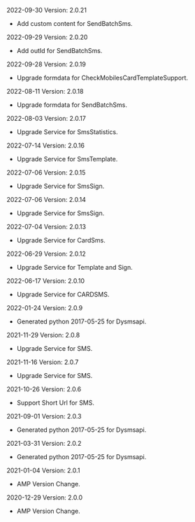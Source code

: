 2022-09-30 Version: 2.0.21
- Add custom content for SendBatchSms.

2022-09-29 Version: 2.0.20
- Add outId for SendBatchSms.

2022-09-28 Version: 2.0.19
- Upgrade formdata for CheckMobilesCardTemplateSupport.

2022-08-11 Version: 2.0.18
- Upgrade formdata for SendBatchSms.

2022-08-03 Version: 2.0.17
- Upgrade Service for SmsStatistics.

2022-07-14 Version: 2.0.16
- Upgrade Service for SmsTemplate.

2022-07-06 Version: 2.0.15
- Upgrade Service for SmsSign.

2022-07-06 Version: 2.0.14
- Upgrade Service for SmsSign.

2022-07-04 Version: 2.0.13
- Upgrade Service for CardSms.

2022-06-29 Version: 2.0.12
- Upgrade Service for Template and Sign.

2022-06-17 Version: 2.0.10
- Upgrade Service for CARDSMS.

2022-01-24 Version: 2.0.9
- Generated python 2017-05-25 for Dysmsapi.

2021-11-29 Version: 2.0.8
- Upgrade Service for SMS.

2021-11-16 Version: 2.0.7
- Upgrade Service for SMS.

2021-10-26 Version: 2.0.6
- Support Short Url for SMS.

2021-09-01 Version: 2.0.3
- Generated python 2017-05-25 for Dysmsapi.

2021-03-31 Version: 2.0.2
- Generated python 2017-05-25 for Dysmsapi.

2021-01-04 Version: 2.0.1
- AMP Version Change.

2020-12-29 Version: 2.0.0
- AMP Version Change.

